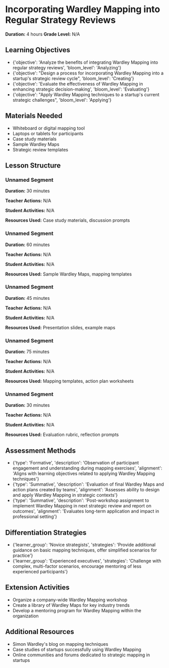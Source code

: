 # Incorporating Wardley Mapping into Regular Strategy Reviews

**Duration:** 4 hours
**Grade Level:** N/A

## Learning Objectives
- {'objective': 'Analyze the benefits of integrating Wardley Mapping into regular strategy reviews', 'bloom_level': 'Analyzing'}
- {'objective': "Design a process for incorporating Wardley Mapping into a startup's strategic review cycle", 'bloom_level': 'Creating'}
- {'objective': 'Evaluate the effectiveness of Wardley Mapping in enhancing strategic decision-making', 'bloom_level': 'Evaluating'}
- {'objective': "Apply Wardley Mapping techniques to a startup's current strategic challenges", 'bloom_level': 'Applying'}

## Materials Needed
- Whiteboard or digital mapping tool
- Laptops or tablets for participants
- Case study materials
- Sample Wardley Maps
- Strategic review templates

## Lesson Structure
### Unnamed Segment
**Duration:** 30 minutes

**Teacher Actions:** N/A

**Student Activities:** N/A

**Resources Used:** Case study materials, discussion prompts

### Unnamed Segment
**Duration:** 60 minutes

**Teacher Actions:** N/A

**Student Activities:** N/A

**Resources Used:** Sample Wardley Maps, mapping templates

### Unnamed Segment
**Duration:** 45 minutes

**Teacher Actions:** N/A

**Student Activities:** N/A

**Resources Used:** Presentation slides, example maps

### Unnamed Segment
**Duration:** 75 minutes

**Teacher Actions:** N/A

**Student Activities:** N/A

**Resources Used:** Mapping templates, action plan worksheets

### Unnamed Segment
**Duration:** 30 minutes

**Teacher Actions:** N/A

**Student Activities:** N/A

**Resources Used:** Evaluation rubric, reflection prompts

## Assessment Methods
- {'type': 'Formative', 'description': 'Observation of participant engagement and understanding during mapping exercises', 'alignment': 'Aligns with learning objectives related to applying Wardley Mapping techniques'}
- {'type': 'Summative', 'description': 'Evaluation of final Wardley Maps and action plans created by teams', 'alignment': 'Assesses ability to design and apply Wardley Mapping in strategic contexts'}
- {'type': 'Summative', 'description': 'Post-workshop assignment to implement Wardley Mapping in next strategic review and report on outcomes', 'alignment': 'Evaluates long-term application and impact in professional setting'}

## Differentiation Strategies
- {'learner_group': 'Novice strategists', 'strategies': 'Provide additional guidance on basic mapping techniques, offer simplified scenarios for practice'}
- {'learner_group': 'Experienced executives', 'strategies': 'Challenge with complex, multi-factor scenarios, encourage mentoring of less experienced participants'}

## Extension Activities
- Organize a company-wide Wardley Mapping workshop
- Create a library of Wardley Maps for key industry trends
- Develop a mentoring program for Wardley Mapping within the organization

## Additional Resources
- Simon Wardley's blog on mapping techniques
- Case studies of startups successfully using Wardley Mapping
- Online communities and forums dedicated to strategic mapping in startups
